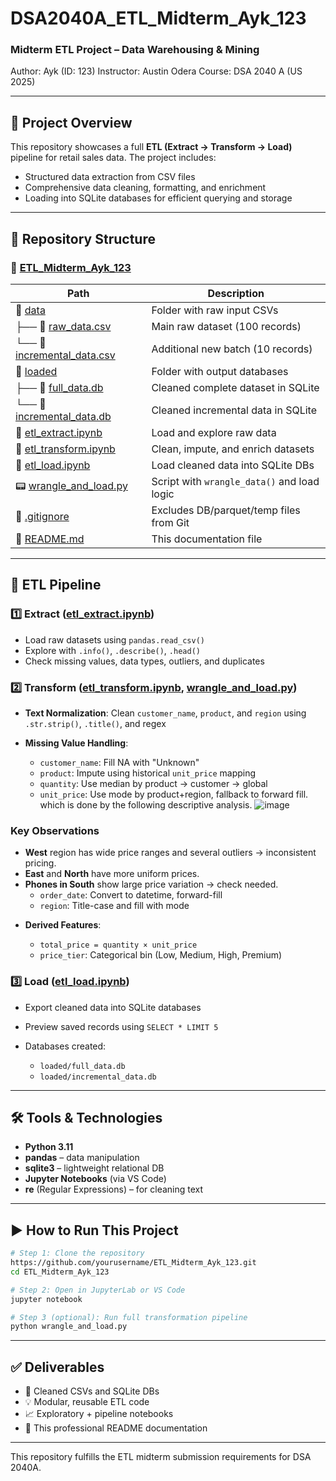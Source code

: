 # DSA2040A\_ETL\_Midterm\_Ayk\_123

### Midterm ETL Project – Data Warehousing & Mining

Author: Ayk (ID: 123)
Instructor: Austin Odera
Course: DSA 2040 A (US 2025)

---

## 📁 Project Overview

This repository showcases a full **ETL (Extract → Transform → Load)** pipeline for retail sales data. The project includes:

* Structured data extraction from CSV files
* Comprehensive data cleaning, formatting, and enrichment
* Loading into SQLite databases for efficient querying and storage

---

## 📂 Repository Structure

### 🔗 [ETL\_Midterm\_Ayk\_123](https://github.com/yourusername/ETL_Midterm_Ayk_123/)

| Path                                                                                                                    | Description                                 |
| ----------------------------------------------------------------------------------------------------------------------- | ------------------------------------------- |
| 📁 [data](https://github.com/yourusername/ETL_Midterm_Ayk_123/tree/main/data)                                           | Folder with raw input CSVs                  |
| ├── 📄 [raw\_data.csv](https://github.com/yourusername/ETL_Midterm_Ayk_123/blob/main/data/raw_data.csv)                 | Main raw dataset (100 records)              |
| └── 📄 [incremental\_data.csv](https://github.com/yourusername/ETL_Midterm_Ayk_123/blob/main/data/incremental_data.csv) | Additional new batch (10 records)           |
| 📁 [loaded](https://github.com/yourusername/ETL_Midterm_Ayk_123/tree/main/loaded)                                       | Folder with output databases                |
| ├── 📄 [full\_data.db](https://github.com/yourusername/ETL_Midterm_Ayk_123/blob/main/loaded/full_data.db)               | Cleaned complete dataset in SQLite          |
| └── 📄 [incremental\_data.db](https://github.com/yourusername/ETL_Midterm_Ayk_123/blob/main/loaded/incremental_data.db) | Cleaned incremental data in SQLite          |
| 📒 [etl\_extract.ipynb](https://github.com/yourusername/ETL_Midterm_Ayk_123/blob/main/etl_extract.ipynb)                | Load and explore raw data                   |
| 📒 [etl\_transform.ipynb](https://github.com/yourusername/ETL_Midterm_Ayk_123/blob/main/etl_transform.ipynb)            | Clean, impute, and enrich datasets          |
| 📒 [etl\_load.ipynb](https://github.com/yourusername/ETL_Midterm_Ayk_123/blob/main/etl_load.ipynb)                      | Load cleaned data into SQLite DBs           |
| 📟 [wrangle\_and\_load.py](https://github.com/yourusername/ETL_Midterm_Ayk_123/blob/main/wrangle_and_load.py)           | Script with `wrangle_data()` and load logic |
| 📄 [.gitignore](https://github.com/yourusername/ETL_Midterm_Ayk_123/blob/main/.gitignore)                               | Excludes DB/parquet/temp files from Git     |
| 📄 [README.md](https://github.com/yourusername/ETL_Midterm_Ayk_123/blob/main/README.md)                                 | This documentation file                     |

---

## 🔄 ETL Pipeline

### 1️⃣ Extract ([etl\_extract.ipynb](https://github.com/yourusername/ETL_Midterm_Ayk_123/blob/main/etl_extract.ipynb))

* Load raw datasets using `pandas.read_csv()`
* Explore with `.info()`, `.describe()`, `.head()`
* Check missing values, data types, outliers, and duplicates

### 2️⃣ Transform ([etl\_transform.ipynb](https://github.com/yourusername/ETL_Midterm_Ayk_123/blob/main/etl_transform.ipynb), [wrangle\_and\_load.py](https://github.com/yourusername/ETL_Midterm_Ayk_123/blob/main/wrangle_and_load.py))

* **Text Normalization**: Clean `customer_name`, `product`, and `region` using `.str.strip()`, `.title()`, and regex
* **Missing Value Handling**:

  * `customer_name`: Fill NA with "Unknown"
  * `product`: Impute using historical `unit_price` mapping
  * `quantity`: Use median by product → customer → global
  * `unit_price`: Use mode by product+region, fallback to forward fill. which is done by the following descriptive analysis.
  ![image](https://github.com/user-attachments/assets/0cb41cc6-5821-4d05-9ae3-1dacbb9e3dac)
### Key Observations
- **West** region has wide price ranges and several outliers → inconsistent pricing.
- **East** and **North** have more uniform prices.
- **Phones in South** show large price variation → check needed.
  * `order_date`: Convert to datetime, forward-fill
  * `region`: Title-case and fill with mode
* **Derived Features**:

  * `total_price = quantity × unit_price`
  * `price_tier`: Categorical bin (Low, Medium, High, Premium)

### 3️⃣ Load ([etl\_load.ipynb](https://github.com/yourusername/ETL_Midterm_Ayk_123/blob/main/etl_load.ipynb))

* Export cleaned data into SQLite databases
* Preview saved records using `SELECT * LIMIT 5`
* Databases created:

  * `loaded/full_data.db`
  * `loaded/incremental_data.db`

---

## 🛠 Tools & Technologies

* **Python 3.11**
* **pandas** – data manipulation
* **sqlite3** – lightweight relational DB
* **Jupyter Notebooks** (via VS Code)
* **re** (Regular Expressions) – for cleaning text

---

## ▶ How to Run This Project

```bash
# Step 1: Clone the repository
https://github.com/yourusername/ETL_Midterm_Ayk_123.git
cd ETL_Midterm_Ayk_123

# Step 2: Open in JupyterLab or VS Code
jupyter notebook

# Step 3 (optional): Run full transformation pipeline
python wrangle_and_load.py
```

---

## ✅ Deliverables

* 📄 Cleaned CSVs and SQLite DBs
* 💡 Modular, reusable ETL code
* 📈 Exploratory + pipeline notebooks
* 📖 This professional README documentation

---
This repository fulfills the ETL midterm submission requirements for DSA 2040A.
